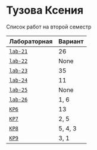 # Тузова Ксения
<summary>Список работ на второй семестр</summary>


| **Лабораторная**                                                              | **Вариант**                       |
|-------------------------------------------------------------------------------|-----------------------------------|
| [`lab-21`](https://github.com/Maxsmile123/MAI_109B_22/tree/main/Tuzova/lab21) | 26                              |
| [`lab-22`](https://github.com/Maxsmile123/MAI_109B_22/tree/main/Tuzova/lab22) | None   |
| [`lab-23`](https://github.com/Maxsmile123/MAI_109B_22/tree/main/Tuzova/lab23) | 35                   |
| [`lab-24`](https://github.com/Maxsmile123/MAI_109B_22/tree/main/Tuzova/lab24) | 11                |
| [`lab-25`](https://github.com/Maxsmile123/MAI_109B_22/tree/main/Tuzova/lab25) | None                 |
| [`lab-26`](https://github.com/Maxsmile123/MAI_109B_22/tree/main/Tuzova/lab26) | 1, 6 |
| [`KP6`](https://github.com/Maxsmile123/MAI_109B_22/tree/main/Tuzova/KP6)      | 13                  |
| [`KP7`](https://github.com/Maxsmile123/MAI_109B_22/tree/main/Tuzova/KP7)      | 2, 5                  |
| [`KP8`](https://github.com/Maxsmile123/MAI_109B_22/tree/main/Tuzova/KP8)      | 5, 4, 3                 |
| [`KP9`](https://github.com/Maxsmile123/MAI_109B_22/tree/main/Tuzova/KP9)      | 3, 1                  |
